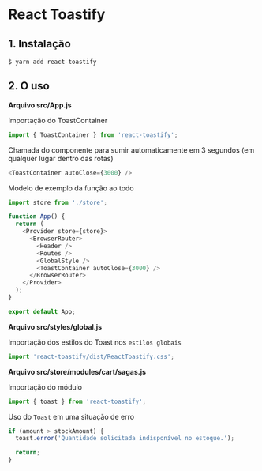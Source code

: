 # React Toastify

## 1. Instalação

`$ yarn add react-toastify`

## 2. O uso

**Arquivo src/App.js**

Importação do ToastContainer

```js
import { ToastContainer } from 'react-toastify';
```

Chamada do componente para sumir automaticamente em 3 segundos (em qualquer lugar dentro das rotas)

```js
<ToastContainer autoClose={3000} />
```

Modelo de exemplo da função ao todo

```js
import store from './store';

function App() {
  return (
    <Provider store={store}>
      <BrowserRouter>
        <Header />
        <Routes />
        <GlobalStyle />
        <ToastContainer autoClose={3000} />
      </BrowserRouter>
    </Provider>
  );
}

export default App;
```

**Arquivo src/styles/global.js**

Importação dos estilos do Toast nos `estilos globais`

```js
import 'react-toastify/dist/ReactToastify.css';
```

**Arquivo src/store/modules/cart/sagas.js**

Importação do módulo

```js
import { toast } from 'react-toastify';
```

Uso do `Toast` em uma situação de erro

```js
if (amount > stockAmount) {
  toast.error('Quantidade solicitada indisponível no estoque.');

  return;
}
```